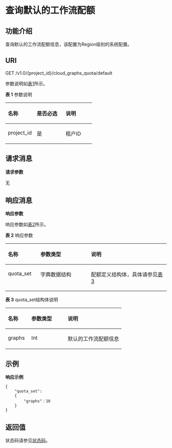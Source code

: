# 查询默认的工作流配额<a name="ZH-CN_TOPIC_0115410487"></a>

## 功能介绍<a name="section4739572"></a>

查询默认的工作流配额信息，该配置为Region级别的系统配置。

## URI<a name="section42656148"></a>

GET /v1.0/\{project\_id\}/cloud\_graphs\_quota/default

参数说明如[表1](#table35094160)所示。   

**表 1**  参数说明

<a name="table35094160"></a>
<table><thead align="left"><tr id="row49955752"><th class="cellrowborder" valign="top" width="33.33333333333333%" id="mcps1.2.4.1.1"><p id="p19884118"><a name="p19884118"></a><a name="p19884118"></a>名称</p>
</th>
<th class="cellrowborder" valign="top" width="33.33333333333333%" id="mcps1.2.4.1.2"><p id="p901"><a name="p901"></a><a name="p901"></a>是否必选</p>
</th>
<th class="cellrowborder" valign="top" width="33.33333333333333%" id="mcps1.2.4.1.3"><p id="p73053"><a name="p73053"></a><a name="p73053"></a>说明</p>
</th>
</tr>
</thead>
<tbody><tr id="row5917317"><td class="cellrowborder" valign="top" width="33.33333333333333%" headers="mcps1.2.4.1.1 "><p id="p9540645"><a name="p9540645"></a><a name="p9540645"></a>project_id</p>
</td>
<td class="cellrowborder" valign="top" width="33.33333333333333%" headers="mcps1.2.4.1.2 "><p id="p34594790"><a name="p34594790"></a><a name="p34594790"></a>是</p>
</td>
<td class="cellrowborder" valign="top" width="33.33333333333333%" headers="mcps1.2.4.1.3 "><p id="p53778287"><a name="p53778287"></a><a name="p53778287"></a>租户ID</p>
</td>
</tr>
</tbody>
</table>

## 请求消息<a name="section48361012"></a>

**请求参数**

无

## 响应消息<a name="section32595925"></a>

**响应参数**

响应参数如[表2](#table68821112193213)所示。   

**表 2**  响应参数

<a name="table68821112193213"></a>
<table><thead align="left"><tr id="row488216123327"><th class="cellrowborder" valign="top" width="20.202020202020204%" id="mcps1.2.4.1.1"><p id="p178821212203212"><a name="p178821212203212"></a><a name="p178821212203212"></a>名称</p>
</th>
<th class="cellrowborder" valign="top" width="31.313131313131308%" id="mcps1.2.4.1.2"><p id="p188281223210"><a name="p188281223210"></a><a name="p188281223210"></a>参数类型</p>
</th>
<th class="cellrowborder" valign="top" width="48.484848484848484%" id="mcps1.2.4.1.3"><p id="p98829126322"><a name="p98829126322"></a><a name="p98829126322"></a>说明</p>
</th>
</tr>
</thead>
<tbody><tr id="row1688218123321"><td class="cellrowborder" valign="top" width="20.202020202020204%" headers="mcps1.2.4.1.1 "><p id="p2882151213218"><a name="p2882151213218"></a><a name="p2882151213218"></a>quota_set</p>
</td>
<td class="cellrowborder" valign="top" width="31.313131313131308%" headers="mcps1.2.4.1.2 "><p id="p1188281213210"><a name="p1188281213210"></a><a name="p1188281213210"></a>字典数据结构</p>
</td>
<td class="cellrowborder" valign="top" width="48.484848484848484%" headers="mcps1.2.4.1.3 "><p id="p1288216121327"><a name="p1288216121327"></a><a name="p1288216121327"></a>配额定义结构体，具体请参见<a href="#table1688214123324">表3</a></p>
</td>
</tr>
</tbody>
</table>

**表 3**  quota\_set结构体说明

<a name="table1688214123324"></a>
<table><thead align="left"><tr id="row1388231283217"><th class="cellrowborder" valign="top" width="20.202020202020204%" id="mcps1.2.4.1.1"><p id="p168820124324"><a name="p168820124324"></a><a name="p168820124324"></a>名称</p>
</th>
<th class="cellrowborder" valign="top" width="31.313131313131308%" id="mcps1.2.4.1.2"><p id="p1788291212326"><a name="p1788291212326"></a><a name="p1788291212326"></a>参数类型</p>
</th>
<th class="cellrowborder" valign="top" width="48.484848484848484%" id="mcps1.2.4.1.3"><p id="p158821812143214"><a name="p158821812143214"></a><a name="p158821812143214"></a>说明</p>
</th>
</tr>
</thead>
<tbody><tr id="row58821212153218"><td class="cellrowborder" valign="top" width="20.202020202020204%" headers="mcps1.2.4.1.1 "><p id="p888211293210"><a name="p888211293210"></a><a name="p888211293210"></a>graphs</p>
</td>
<td class="cellrowborder" valign="top" width="31.313131313131308%" headers="mcps1.2.4.1.2 "><p id="p5882612133214"><a name="p5882612133214"></a><a name="p5882612133214"></a>Int</p>
</td>
<td class="cellrowborder" valign="top" width="48.484848484848484%" headers="mcps1.2.4.1.3 "><p id="p6247899104247"><a name="p6247899104247"></a><a name="p6247899104247"></a>默认的工作流配额信息</p>
</td>
</tr>
</tbody>
</table>

## 示例<a name="section106371049191612"></a>

**响应示例**

```
{
    "quota_set": 
    {
        "graphs"：10
    }
}
```

## 返回值<a name="section24927872"></a>

状态码请参见[状态码](状态码.md)。

